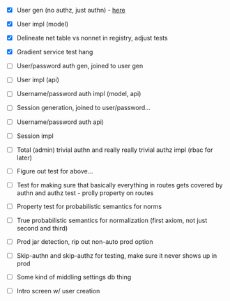 - [x] User gen (no authz, just authn) - [here](https://cheatsheetseries.owasp.org/cheatsheets/Authentication_Cheat_Sheet.html)
- [x] User impl (model)
- [x] Delineate net table vs nonnet in registry, adjust tests
- [x] Gradient service test hang

- [ ] User/password auth gen, joined to user gen
- [ ] User impl (api)
- [ ] Username/password auth impl (model, api)
- [ ] Session generation, joined to user/password...

- [ ] Username/password auth api)
- [ ] Session impl
- [ ] Total (admin) trivial authn and really really trivial authz impl (rbac for later)
- [ ] Figure out test for above...
- [ ] Test for making sure that basically everything in routes gets covered by authn and authz test - prolly property on routes

- [ ] Property test for probabilistic semantics for norms
- [ ] True probabilistic semantics for normalization (first axiom, not just second and third)

- [ ] Prod jar detection, rip out non-auto prod option
- [ ] Skip-authn and skip-authz for testing, make sure it never shows up in prod
- [ ] Some kind of middling settings db thing
- [ ] Intro screen w/ user creation
